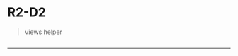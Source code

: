 # R2-D2

> views helper

<img src="https://raw.githubusercontent.com/dutchenkoOleg/storage/master/img/r2d2/r2d2.gif" alt>

----
